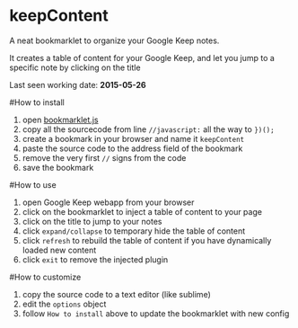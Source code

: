 keepContent
===========

A neat bookmarklet to organize your Google Keep notes.

It creates a table of content for your Google Keep, and let you jump to a specific note by clicking on the title

Last seen working date: **2015-05-26**

#How to install
1. open [bookmarklet.js][1]
2. copy all the sourcecode from line `//javascript:` all the way to `})();`
3. create a bookmark in your browser and name it `keepContent`
4. paste the source code to the address field of the bookmark
5. remove the very first `//` signs from the code
6. save the bookmark

#How to use
1. open Google Keep webapp from your browser
2. click on the bookmarklet to inject a table of content to your page
3. click on the title to jump to your notes
4. click `expand/collapse` to temporary hide the table of content
5. click `refresh` to rebuild the table of content if you have dynamically loaded new content
6. click `exit` to remove the injected plugin

#How to customize
1. copy the source code to a text editor (like sublime)
2. edit the `options` object
3. follow `How to install` above to update the bookmarklet with new config

[1]:https://github.com/vicksonzero/keepContent/blob/master/bookmarklet.js
